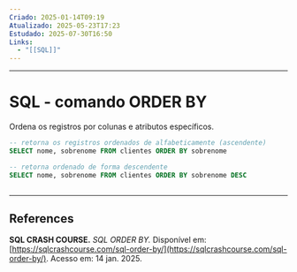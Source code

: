 ```yaml
---
Criado: 2025-01-14T09:19
Atualizado: 2025-05-23T17:23
Estudado: 2025-07-30T16:50
Links:
  - "[[SQL]]"
---
```

---
# SQL - comando ORDER BY
Ordena os registros por colunas e atributos específicos.

```sql
-- retorna os registros ordenados de alfabeticamente (ascendente)
SELECT nome, sobrenome FROM clientes ORDER BY sobrenome

-- retorna ordenado de forma descendente
SELECT nome, sobrenome FROM clientes ORDER BY sobrenome DESC



```


---
## References

**SQL CRASH COURSE.** _SQL ORDER BY._ Disponível em: [https://sqlcrashcourse.com/sql-order-by/](https://sqlcrashcourse.com/sql-order-by/). Acesso em: 14 jan. 2025.